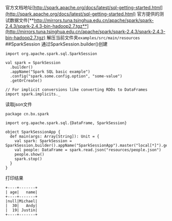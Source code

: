 官方文档地址[http://spark.apache.org/docs/latest/sql-getting-started.html](http://spark.apache.org/docs/latest/sql-getting-started.html)
官方提供的测试数据文件[**http://mirrors.tuna.tsinghua.edu.cn/apache/spark/spark-2.4.3/spark-2.4.3-bin-hadoop2.7.tgz**](http://mirrors.tuna.tsinghua.edu.cn/apache/spark/spark-2.4.3/spark-2.4.3-bin-hadoop2.7.tgz)
解压当前文件夹`examples/src/main/resources`
##SparkSession
通过SparkSession.builder()创建
```
import org.apache.spark.sql.SparkSession

val spark = SparkSession
  .builder()
  .appName("Spark SQL basic example")
  .config("spark.some.config.option", "some-value")
  .getOrCreate()

// For implicit conversions like converting RDDs to DataFrames
import spark.implicits._
```
读取json文件
```
package cn.bx.spark

import org.apache.spark.sql.{DataFrame, SparkSession}

object SparkSessionApp {
  def main(args: Array[String]): Unit = {
    val spark: SparkSession = SparkSession.builder().appName("SparkSessionApp").master("local[*]").getOrCreate()
    val people: DataFrame = spark.read.json("resources/people.json")
    people.show()
    spark.stop()
  }
}
```
打印结果
```
+----+-------+
| age|   name|
+----+-------+
|null|Michael|
|  30|   Andy|
|  19| Justin|
+----+-------+
```
